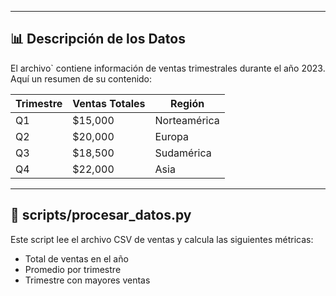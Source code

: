 
---

## 📊 Descripción de los Datos

El archivo` contiene información de ventas trimestrales durante el año 2023. Aquí un resumen de su contenido:

| Trimestre | Ventas Totales | Región        |
|-----------|----------------|----------------|
| Q1        | $15,000        | Norteamérica   |
| Q2        | $20,000        | Europa         |
| Q3        | $18,500        | Sudamérica     |
| Q4        | $22,000        | Asia           |

---

## 📂 scripts/procesar_datos.py

Este script lee el archivo CSV de ventas y calcula las siguientes métricas:

- Total de ventas en el año
- Promedio por trimestre
- Trimestre con mayores ventas
